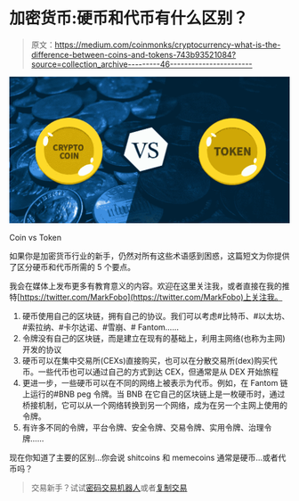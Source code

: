 # 加密货币:硬币和代币有什么区别？

> 原文：<https://medium.com/coinmonks/cryptocurrency-what-is-the-difference-between-coins-and-tokens-743b93521084?source=collection_archive---------46----------------------->

![](img/dc3a07fc4c7e4de71974d312a2fed365.png)

Coin vs Token

如果你是加密货币行业的新手，仍然对所有这些术语感到困惑，这篇短文为你提供了区分硬币和代币所需的 5 个要点。

我会在媒体上发布更多有教育意义的内容。欢迎在这里关注我，或者直接在我的推特[https://twitter.com/MarkFobo](https://twitter.com/MarkFobo)上关注我。

1.  硬币使用自己的区块链，拥有自己的协议。我们可以考虑#比特币、#以太坊、#索拉纳、#卡尔达诺、#雪崩、# Fantom……
2.  令牌没有自己的区块链，而是建立在现有的基础上，利用主网络(也称为主网)开发的协议
3.  硬币可以在集中交易所(CEXs)直接购买，也可以在分散交易所(dex)购买代币。一些代币也可以通过自己的方式到达 CEX，但通常是从 DEX 开始旅程
4.  更进一步，一些硬币可以在不同的网络上被表示为代币。例如，在 Fantom 链上运行的#BNB peg 令牌。当 BNB 在它自己的区块链上是一枚硬币时，通过桥接机制，它可以从一个网络转换到另一个网络，成为在另一个主网上使用的令牌。
5.  有许多不同的令牌，平台令牌、安全令牌、交易令牌、实用令牌、治理令牌……

现在你知道了主要的区别…你会说 shitcoins 和 memecoins 通常是硬币…或者代币吗？

> 交易新手？试试[密码交易机器人](/coinmonks/crypto-trading-bot-c2ffce8acb2a)或者[复制交易](/coinmonks/top-10-crypto-copy-trading-platforms-for-beginners-d0c37c7d698c)